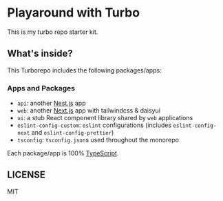 # Playaround with Turbo

This is my turbo repo starter kit.

## What's inside?

This Turborepo includes the following packages/apps:

### Apps and Packages

- `api`: another [Nest.js](https://nextjs.com/) app
- `web`: another [Next.js](https://nextjs.org/) app with tailwindcss & daisyui
- `ui`: a stub React component library shared by `web` applications
- `eslint-config-custom`: `eslint` configurations (includes `eslint-config-next` and `eslint-config-prettier`)
- `tsconfig`: `tsconfig.json`s used throughout the monorepo

Each package/app is 100% [TypeScript](https://www.typescriptlang.org/).


## LICENSE

MIT
